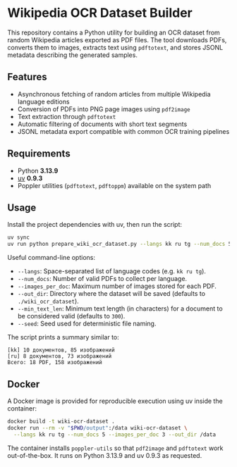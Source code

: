 # Wikipedia OCR Dataset Builder

This repository contains a Python utility for building an OCR dataset from random Wikipedia articles exported as PDF files. The tool downloads PDFs, converts them to images, extracts text using `pdftotext`, and stores JSONL metadata describing the generated samples.

## Features

- Asynchronous fetching of random articles from multiple Wikipedia language editions
- Conversion of PDFs into PNG page images using `pdf2image`
- Text extraction through `pdftotext`
- Automatic filtering of documents with short text segments
- JSONL metadata export compatible with common OCR training pipelines

## Requirements

- Python **3.13.9**
- [uv](https://github.com/astral-sh/uv) **0.9.3**
- Poppler utilities (`pdftotext`, `pdftoppm`) available on the system path

## Usage

Install the project dependencies with uv, then run the script:

```bash
uv sync
uv run python prepare_wiki_ocr_dataset.py --langs kk ru tg --num_docs 5 --images_per_doc 3
```

Useful command-line options:

- `--langs`: Space-separated list of language codes (e.g. `kk ru tg`).
- `--num_docs`: Number of valid PDFs to collect per language.
- `--images_per_doc`: Maximum number of images stored for each PDF.
- `--out_dir`: Directory where the dataset will be saved (defaults to `./wiki_ocr_dataset`).
- `--min_text_len`: Minimum text length (in characters) for a document to be considered valid (defaults to `300`).
- `--seed`: Seed used for deterministic file naming.

The script prints a summary similar to:

```
[kk] 10 документов, 85 изображений
[ru] 8 документов, 73 изображений
Всего: 18 PDF, 158 изображений
```

## Docker

A Docker image is provided for reproducible execution using uv inside the container:

```bash
docker build -t wiki-ocr-dataset .
docker run --rm -v "$PWD/output":/data wiki-ocr-dataset \
  --langs kk ru tg --num_docs 5 --images_per_doc 3 --out_dir /data
```

The container installs `poppler-utils` so that `pdf2image` and `pdftotext` work out-of-the-box. It runs on Python 3.13.9 and uv 0.9.3 as requested.
